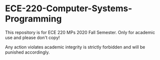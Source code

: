 # ECE-220-Computer-Systems-Programming
This repository is for ECE 220 MPs 2020 Fall Semester. Only for academic use and please don't copy!

Any action violates academic integrity is strictly forbidden and will be punished accordingly.
